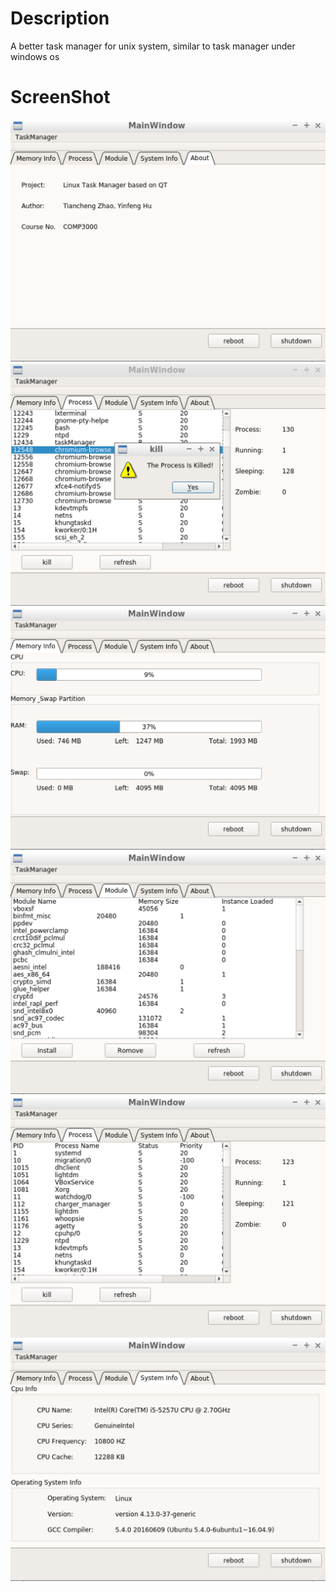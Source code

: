 # Description
A better task manager for unix system, similar to task manager under windows os

# ScreenShot

![](./taskmanager_screenshot/about.png)
![](./taskmanager_screenshot/killprocess.png)
![](./taskmanager_screenshot/memory.png)
![](./taskmanager_screenshot/module.png)
![](./taskmanager_screenshot/process.png)
![](./taskmanager_screenshot/system.png)
